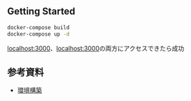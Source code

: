 ## Getting Started

```bash
docker-compose build
docker-compose up -d
```

[localhost:3000](localhost:8080)、[localhost:3000](localhost:3000)の両方にアクセスできたら成功

## 参考資料
- [環境構築](https://qiita.com/sinnlosses/items/1e60f89dc3b347a2f3c0)